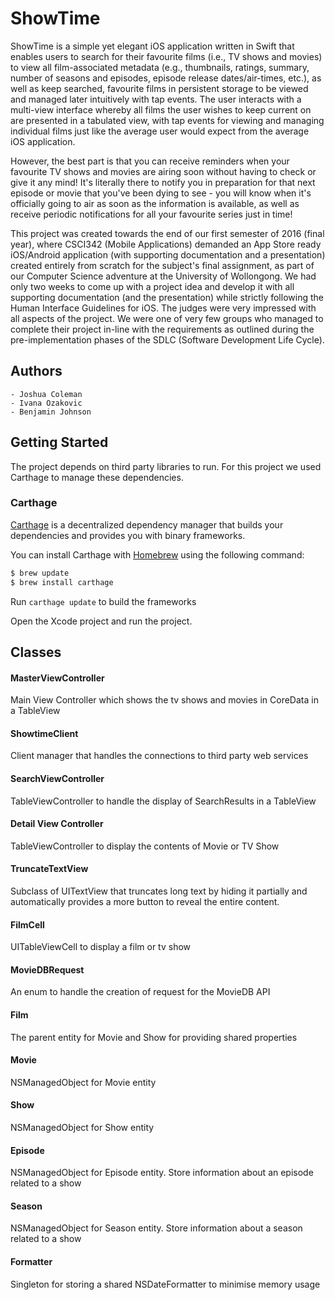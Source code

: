 # ShowTime
ShowTime is a simple yet elegant iOS application written in Swift that enables users to search for their favourite films (i.e., TV shows and movies) to view all film-associated metadata (e.g., thumbnails, ratings, summary, number of seasons and episodes, episode release dates/air-times, etc.), as well as keep searched, favourite films in persistent storage to be viewed and managed later intuitively with tap events. The user interacts with a multi-view interface whereby all films the user wishes to keep current on are presented in a tabulated view, with tap events for viewing and managing individual films just like the average user would expect from the average iOS application.

However, the best part is that you can receive reminders when your favourite TV shows and movies are airing soon without having to check or give it any mind! It's literally there to notify you in preparation for that next episode or movie that you've been dying to see - you will know when it's officially going to air as soon as the information is available, as well as receive periodic notifications for all your favourite series just in time!

This project was created towards the end of our first semester of 2016 (final year), where CSCI342 (Mobile Applications) demanded an App Store ready iOS/Android application (with supporting documentation and a presentation) created entirely from scratch for the subject's final assignment, as part of our Computer Science adventure at the University of Wollongong. We had only two weeks to come up with a project idea and develop it with all supporting documentation (and the presentation) while strictly following the Human Interface Guidelines for iOS. The judges were very impressed with all aspects of the project. We were one of very few groups who managed to complete their project in-line with the requirements as outlined during the pre-implementation phases of the SDLC (Software Development Life Cycle).

## Authors
```
- Joshua Coleman
- Ivana Ozakovic
- Benjamin Johnson
```

## Getting Started 

The project depends on third party libraries to run. For this project we used Carthage to manage these dependencies.
### Carthage

[Carthage](https://github.com/Carthage/Carthage) is a decentralized dependency manager that builds your dependencies and provides you with binary frameworks.

You can install Carthage with [Homebrew](http://brew.sh/) using the following command:

```bash
$ brew update
$ brew install carthage
```

Run `carthage update` to build the frameworks

Open the Xcode project and run the project.

## Classes

#### MasterViewController
Main View Controller which shows the tv shows and movies in CoreData in a TableView
#### ShowtimeClient
Client manager that handles the connections to third party web services
#### SearchViewController
TableViewController to handle the display of SearchResults in a TableView
#### Detail View Controller
TableViewController to display the contents of Movie or TV Show
#### TruncateTextView
Subclass of UITextView that truncates long text by hiding it partially and automatically provides a more button to reveal the entire content.
#### FilmCell
UITableViewCell to display a film or tv show
#### MovieDBRequest
An enum to handle the creation of request for the MovieDB API
#### Film
The parent entity for Movie and Show for providing shared properties
#### Movie
NSManagedObject for Movie entity
#### Show
NSManagedObject for Show entity 
#### Episode
NSManagedObject for Episode entity. Store information about an episode related to a show
#### Season
NSManagedObject for Season entity. Store information about a season related to a show
#### Formatter 
Singleton for storing a shared NSDateFormatter to minimise memory usage





